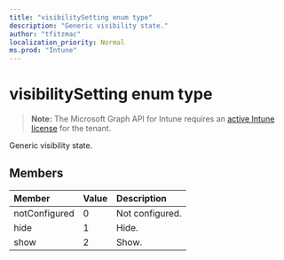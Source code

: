 ```yaml
---
title: "visibilitySetting enum type"
description: "Generic visibility state."
author: "tfitzmac"
localization_priority: Normal
ms.prod: "Intune"
---
```


# visibilitySetting enum type

> **Note:** The Microsoft Graph API for Intune requires an [active Intune license](https://go.microsoft.com/fwlink/?linkid=839381) for the tenant.

Generic visibility state.

## Members
|Member|Value|Description|
|:---|:---|:---|
|notConfigured|0|Not configured.|
|hide|1|Hide.|
|show|2|Show.|



